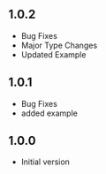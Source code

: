 ## 1.0.2

- Bug Fixes 
- Major Type Changes 
- Updated Example

## 1.0.1

- Bug Fixes
- added example

## 1.0.0

- Initial version
